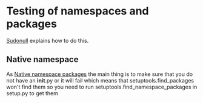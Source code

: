 # Testing of namespaces and packages
[Sudonull](https://sudonull.com/post/25978-Combining-multiple-packages-into-a-single-Python-namespace) explains how to do this.

## Native namespace

As [Native namespace packages](https://packaging.python.org/guides/packaging-namespace-packages/#native-namespace-packages)
the main thing is to make sure that you do not have an __init__.py or it will
fail which means that setuptools.find_packages won't find them so you need to
run setuptools.find_namespace_packages in setup.py to get them




